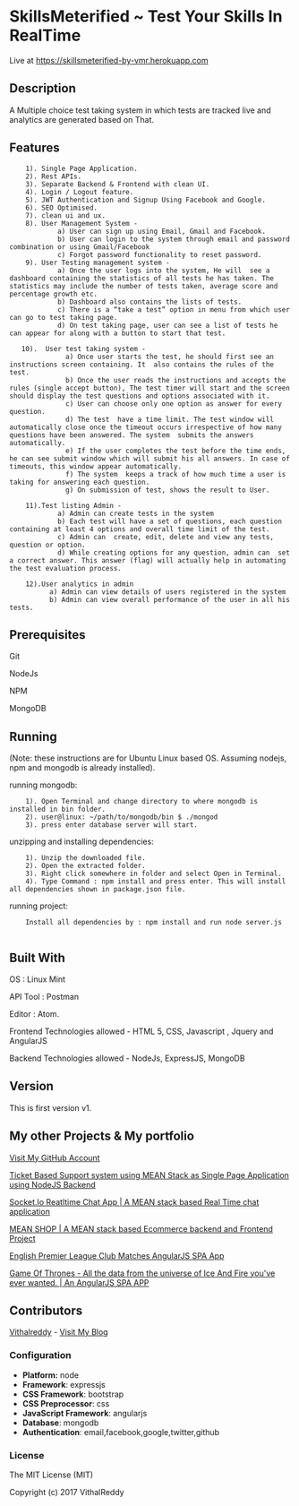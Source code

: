 # SkillsMeterified ~ Test Your Skills In RealTime

  Live at  https://skillsmeterified-by-vmr.herokuapp.com

## Description
A Multiple choice test taking system in which tests are tracked live and analytics are generated based on That.

## Features

```
    1). Single Page Application.
    2). Rest APIs.
    3). Separate Backend & Frontend with clean UI.
  	4). Login / Logout feature.
  	5). JWT Authentication and Signup Using Facebook and Google.
  	6). SEO Optimised.
  	7). clean ui and ux.
    8). User Management System -
            a) User can sign up using Email, Gmail and Facebook.
            b) User can login to the system through email and password combination or using Gmail/Facebook
            c) Forgot password functionality to reset password.
    9). User Testing management system -
            a) Once the user logs into the system, He will  see a dashboard containing the statistics of all tests he has taken. The statistics may include the number of tests taken, average score and percentage growth etc.
            b) Dashboard also contains the lists of tests.
            c) There is a “take a test” option in menu from which user can go to test taking page.
            d) On test taking page, user can see a list of tests he can appear for along with a button to start that test.

   10).  User test taking system -
              a) Once user starts the test, he should first see an instructions screen containing. It  also contains the rules of the test.
              b) Once the user reads the instructions and accepts the rules (single accept button), The test timer will start and the screen should display the test questions and options associated with it.
              c) User can choose only one option as answer for every question.
              d) The test  have a time limit. The test window will automatically close once the timeout occurs irrespective of how many questions have been answered. The system  submits the answers automatically.
              e) If the user completes the test before the time ends, he can see submit window which will submit his all answers. In case of timeouts, this window appear automatically.
              f) The system  keeps a track of how much time a user is taking for answering each question.
              g) On submission of test, shows the result to User.

    11).Test listing Admin -
            a) Admin can create tests in the system
            b) Each test will have a set of questions, each question containing at least 4 options and overall time limit of the test.
            c) Admin can  create, edit, delete and view any tests, question or option.
            d) While creating options for any question, admin can  set a correct answer. This answer (flag) will actually help in automating the test evaluation process.

    12).User analytics in admin
          a) Admin can view details of users registered in the system
          b) Admin can view overall performance of the user in all his tests.

 ```

## Prerequisites

Git

NodeJs

NPM

MongoDB

## Running

(Note: these instructions are for Ubuntu Linux based OS. Assuming nodejs, npm and mongodb is already installed).

  running mongodb:
```
    1). Open Terminal and change directory to where mongodb is installed in bin folder.
    2). user@linux: ~/path/to/mongodb/bin $ ./mongod
    3). press enter database server will start.
```
  unzipping and installing dependencies:
```
    1). Unzip the downloaded file.
    2). Open the extracted folder.
    3). Right click somewhere in folder and select Open in Terminal.
    4). Type Command : npm install and press enter. This will install all dependencies shown in package.json file.
```
  running project:
```
    Install all dependencies by : npm install and run node server.js


```
## Built With

OS : Linux Mint

API Tool : Postman

Editor : Atom.

Frontend Technologies allowed - HTML 5, CSS, Javascript , Jquery and AngularJS


Backend Technologies allowed - NodeJs, ExpressJS, MongoDB

## Version

This is first version v1.

## My other Projects & My portfolio
[Visit My GitHub Account](https://github.com/vithalreddy "My GitHub Account")

[Ticket Based Support system using MEAN Stack as Single Page Application using NodeJS Backend](https://github.com/vithalreddy/helloDesk "Ticket Based Support system using MEAN Stack as Single Page Application using NodeJS Backend")

[Socket.Io Reatltime Chat App | A MEAN stack based Real Time chat application](https://github.com/vithalreddy/nodeJS-socketIO-chat-app "Socket.Io Reatltime Chat App | A MEAN stack based Real Time chat application")

[MEAN SHOP | A MEAN stack based Ecommerce backend and Frontend Project](https://github.com/vithalreddy/mean-shop-with-rest-api "MEAN SHOP | A MEAN stack based Ecommerce backend and Frontend Project")


[English Premier League Club Matches AngularJS SPA App](https://vithalreddy.github.io/angularjs-epl-footaball-spa-app/#/ "English Premier League Club Matches AngularJS SPA App")

[Game Of Thrones - All the data from the universe of Ice And Fire you've ever wanted. | An AngularJS SPA APP](https://vithalreddy.github.io/angularjs-game-of-thrones-anapioficeandfire-spa-app/# "Game Of Thrones - All the data from the universe of Ice And Fire you've ever wanted. | An AngularJS SPA APP")


## Contributors

[Vithalreddy](https://github.com/vithalreddy "My GitHub Account") - [Visit My Blog](https://vmrworld.com "VMR World")


### Configuration
- **Platform:** node
- **Framework**: expressjs
- **CSS Framework**: bootstrap
- **CSS Preprocessor**: css
- **JavaScript Framework**: angularjs
- **Database**: mongodb
- **Authentication**: email,facebook,google,twitter,github

### License
The MIT License (MIT)

Copyright (c) 2017 VithalReddy
